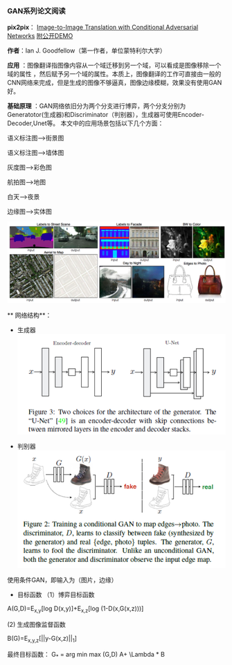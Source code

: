 ### **GAN系列论文阅读**
**pix2pix**： [Image-to-Image Translation with Conditional Adversarial Networks](https://arxiv.org/pdf/1611.07004v1.pdf)
 [附公开DEMO](https://affinelayer.com/pixsrv/)

**作者**：Ian J. Goodfellow（第一作者，单位蒙特利尔大学）

**应用** ：图像翻译指图像内容从一个域迁移到另一个域，可以看成是图像移除一个域的属性 ，然后赋予另一个域的属性。本质上，图像翻译的工作可直接由一般的CNN网络来完成，但是生成的图像不够逼真，图像边缘模糊，效果没有使用GAN好。

**基础原理** ：GAN网络依旧分为两个分支进行博弈，两个分支分别为Generatotor(生成器)和Discriminator（判别器），生成器可使用Encoder-Decoder,Unet等。
 本文中的应用场景包括以下几个方面：
 
 语义标注图-->街景图
 
 语义标注图-->墙体图 

 灰度图-->彩色图
  
 航拍图-->地图
 
 白天-->夜景
  
 边缘图-->实体图
 
 ![pix2pix](./pic/1.png)

** 网络结构**：
 - 生成器
 ![生成器](./pic/2.png)
 
 - 判别器
  ![判别器](./pic/3.png)
  
 使用条件GAN，即输入为（图片，边缘）
 
  - 目标函数
  （1）博弈目标函数
  
   A(G,D)=E<sub>x,y</sub>[log D(x,y)]+E<sub>x,z</sub>[log (1-D(x,G(x,z)))]
   
   (2) 生成图像监督函数
   
   B(G)=E<sub>x,y,z</sub>[||y-G(x,z)||<sub>1</sub>]
   
   最终目标函数：
   G<sub>*</sub> = arg min max (G,D) A+ \Lambda * B

